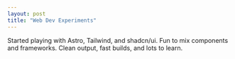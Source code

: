 ```yaml
---
layout: post
title: "Web Dev Experiments"
---
```


Started playing with Astro, Tailwind, and shadcn/ui. Fun to mix components and frameworks. Clean output, fast builds, and lots to learn.
